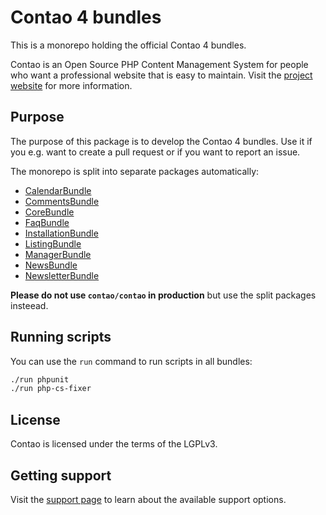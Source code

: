 # Contao 4 bundles

This is a monorepo holding the official Contao 4 bundles.

Contao is an Open Source PHP Content Management System for people who want a
professional website that is easy to maintain. Visit the [project website][1]
for more information.

## Purpose

The purpose of this package is to develop the Contao 4 bundles. Use it if you
e.g. want to create a pull request or if you want to report an issue.

The monorepo is split into separate packages automatically:

 * [CalendarBundle](https://github.com/contao/calendar-bundle)
 * [CommentsBundle](https://github.com/contao/comments-bundle)
 * [CoreBundle](https://github.com/contao/core-bundle)
 * [FaqBundle](https://github.com/contao/faq-bundle)
 * [InstallationBundle](https://github.com/contao/installation-bundle)
 * [ListingBundle](https://github.com/contao/listing-bundle)
 * [ManagerBundle](https://github.com/contao/manager-bundle)
 * [NewsBundle](https://github.com/contao/news-bundle)
 * [NewsletterBundle](https://github.com/contao/newsletter-bundle)

**Please do not use `contao/contao` in production** but use the split packages
insteead.

## Running scripts

You can use the `run` command to run scripts in all bundles:

```bash
./run phpunit
./run php-cs-fixer
```

## License

Contao is licensed under the terms of the LGPLv3.

## Getting support

Visit the [support page][2] to learn about the available support options.

[1]: https://contao.org
[2]: https://contao.org/en/support.html

